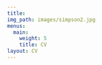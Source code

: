 ```yaml
---
title: 
img_path: images/simpson2.jpg
menus:
  main:
    weight: 5
    title: CV
layout: CV
---
```




